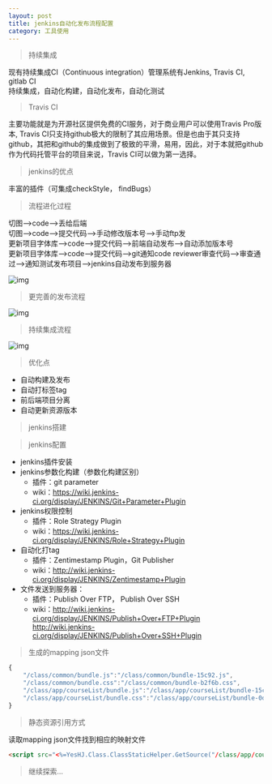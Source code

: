 ```yaml
---
layout: post
title: jenkins自动化发布流程配置
category: 工具使用
---
```


>持续集成

现有持续集成CI（Continuous integration）管理系统有Jenkins, Travis CI, gitlab CI<br>
持续集成，自动化构建，自动化发布，自动化测试

>Travis CI

主要功能就是为开源社区提供免费的CI服务，对于商业用户可以使用Travis Pro版本,
Travis CI只支持github极大的限制了其应用场景。但是也由于其只支持github，其把和github的集成做到了极致的平滑，易用，因此，对于本就把github作为代码托管平台的项目来说，Travis CI可以做为第一选择。

>jenkins的优点

丰富的插件（可集成checkStyle， findBugs）

>流程进化过程

切图-->code-->丢给后端<br>
切图-->code-->提交代码-->手动修改版本号-->手动ftp发<br>
更新项目字体库-->code-->提交代码-->前端自动发布-->自动添加版本号 <br>
更新项目字体库-->code-->提交代码-->git通知code reviewer审查代码-->审查通过-->通知测试发布项目-->jenkins自动发布到服务器<br>

![img](/blog/images/jenkins01.png)<br>

>更完善的发布流程

![img](/blog/images/jenkins03.png)


>持续集成流程

![img](/blog/images/jenkins02.png)

>优化点

* 自动构建及发布
* 自动打标签tag
* 前后端项目分离
* 自动更新资源版本

>jenkins搭建


>jenkins配置

* jenkins插件安装<br>
* jenkins参数化构建（参数化构建区别）
	* 插件：git parameter
	* wiki：https://wiki.jenkins-ci.org/display/JENKINS/Git+Parameter+Plugin
* jenkins权限控制
	* 插件：Role Strategy Plugin
	* wiki：https://wiki.jenkins-ci.org/display/JENKINS/Role+Strategy+Plugin
* 自动化打tag
	* 插件：Zentimestamp Plugin，Git Publisher
	* wiki：http://wiki.jenkins-ci.org/display/JENKINS/Zentimestamp+Plugin
* 文件发送到服务器：
	* 插件：Publish Over FTP， Publish Over SSH
	* wiki：http://wiki.jenkins-ci.org/display/JENKINS/Publish+Over+FTP+Plugin<br>
     		http://wiki.jenkins-ci.org/display/JENKINS/Publish+Over+SSH+Plugin

>生成的mapping json文件

```js
{
	"/class/common/bundle.js":"/class/common/bundle-15c92.js",
	"/class/common/bundle.css":"/class/common/bundle-b2f6b.css",
	"/class/app/courseList/bundle.js":"/class/app/courseList/bundle-15c92.js",
	"/class/app/courseList/bundle.css":"/class/app/courseList/bundle-0d8b6.css"
}
```

>静态资源引用方式

读取mapping json文件找到相应的映射文件

```html
<script src="<%=YesHJ.Class.ClassStaticHelper.GetSource("/class/app/course/bundle.js")%>"></script>
```


>继续探索...

